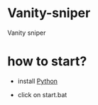 # Vanity-sniper
Vanity sniper

# how to start?

- install [Python](https://python.org/download)

- click on start.bat
